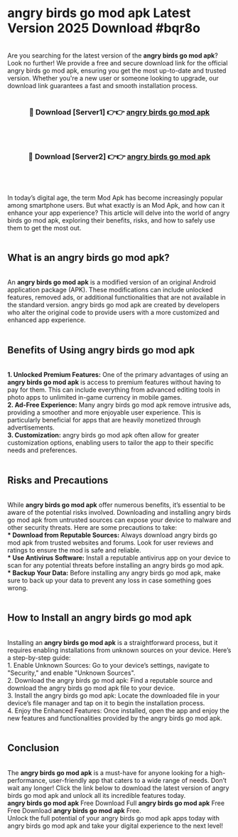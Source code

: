 # angry birds go mod apk Latest Version 2025 Download #bqr8o<br>
<br>
Are you searching for the latest version of the <strong>angry birds go mod apk</strong>? Look no further! We provide a free and secure download link for the official angry birds go mod apk, ensuring you get the most up-to-date and trusted version. Whether you're a new user or someone looking to upgrade, our download link guarantees a fast and smooth installation process.
<br>
<br>
<div align="center">
<h3>🔴 Download [Server1] 👉👉 <a href="https://modyolo.store/angry_birds_go_mod_apk">angry birds go mod apk</a></h3><br>
<br>
<h3>🔴 Download [Server2] 👉👉 <a href="https://modyolo.store/=angry_birds_go_mod_apk">angry birds go mod apk</a></h3><br>
</div>
<br>
<br>
In today’s digital age, the term Mod Apk has become increasingly popular among smartphone users. But what exactly is an Mod Apk, and how can it enhance your app experience? This article will delve into the world of angry birds go mod apk, exploring their benefits, risks, and how to safely use them to get the most out.
<br>
<br>
<h2>What is an angry birds go mod apk?</h2>
<br>
An <strong>angry birds go mod apk</strong> is a modified version of an original Android application package (APK). These modifications can include unlocked features, removed ads, or additional functionalities that are not available in the standard version. angry birds go mod apk are created by developers who alter the original code to provide users with a more customized and enhanced app experience.
<br>
<br>
<h2>Benefits of Using angry birds go mod apk</h2>
<br>
<strong> 1. Unlocked Premium Features:</strong> One of the primary advantages of using an <strong>angry birds go mod apk</strong> is access to premium features without having to pay for them. This can include everything from advanced editing tools in photo apps to unlimited in-game currency in mobile games.
<br>
<strong> 2. Ad-Free Experience:</strong> Many angry birds go mod apk remove intrusive ads, providing a smoother and more enjoyable user experience. This is particularly beneficial for apps that are heavily monetized through advertisements.
<br>
<strong> 3. Customization:</strong> angry birds go mod apk often allow for greater customization options, enabling users to tailor the app to their specific needs and preferences.
<br>
<br>
<h2>Risks and Precautions</h2>
<br>
While <strong>angry birds go mod apk</strong> offer numerous benefits, it’s essential to be aware of the potential risks involved. Downloading and installing angry birds go mod apk from untrusted sources can expose your device to malware and other security threats. Here are some precautions to take:
<br>
<strong> * Download from Reputable Sources:</strong> Always download angry birds go mod apk from trusted websites and forums. Look for user reviews and ratings to ensure the mod is safe and reliable.
<br>
<strong> * Use Antivirus Software:</strong> Install a reputable antivirus app on your device to scan for any potential threats before installing an angry birds go mod apk.
<br>
<strong> * Backup Your Data:</strong> Before installing any angry birds go mod apk, make sure to back up your data to prevent any loss in case something goes wrong.
<br>
<br>
<h2>How to Install an angry birds go mod apk</h2>
<br>
Installing an <strong>angry birds go mod apk</strong> is a straightforward process, but it requires enabling installations from unknown sources on your device. Here’s a step-by-step guide:
<br>
 1. Enable Unknown Sources: Go to your device’s settings, navigate to "Security," and enable "Unknown Sources".
<br>
 2. Download the angry birds go mod apk: Find a reputable source and download the angry birds go mod apk file to your device.
<br>
 3. Install the angry birds go mod apk: Locate the downloaded file in your device’s file manager and tap on it to begin the installation process.
<br>
 4. Enjoy the Enhanced Features: Once installed, open the app and enjoy the new features and functionalities provided by the angry birds go mod apk.
<br>
<br>
<h2><strong>Conclusion</strong></h2>
<br>
The <strong>angry birds go mod apk</strong> is a must-have for anyone looking for a high-performance, user-friendly app that caters to a wide range of needs. Don’t wait any longer! Click the link below to download the latest version of angry birds go mod apk and unlock all its incredible features today.
<br>
<strong>angry birds go mod apk</strong> Free Download Full <strong>angry birds go mod apk</strong> Free Free Download <strong>angry birds go mod apk</strong> Free.
<br>
Unlock the full potential of your angry birds go mod apk apps today with angry birds go mod apk and take your digital experience to the next level!

